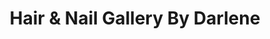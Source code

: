 ---
title: "Hair & Nail Gallery By Darlene"
url: /windsor/hair-and-nail-gallery-by-darlene/
shop: hairdresser
---
